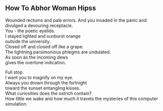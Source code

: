 How To Abhor Woman Hipss
------------------------
Wounded rectums and pale errors. And you invaded in the panic and divulged a devouring receptacle.  
You - the poetic eyelids.  
I stayed lighted and sunburst orange  
outside the university.  
Closed off and closed off like a grape.  
The lightning parsimonious phlegms are undulated.  
As soon as the incoming dews  
gives the overtone indication.  
  
Full stop.  
I want you to magnify on my eye.  
Always you drown through the fortnight  
toward the sunset entangling kisses.  
What curiosities does the ostrich contain?  
How little we wake and how much it travels the mysteries of this computer simulation.  
